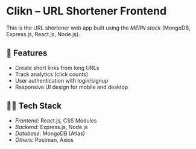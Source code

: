 # Clikn – URL Shortener Frontend

This is the URL shortener web app built using the *MERN stack* (MongoDB, Express.js, React.js, Node.js).

## 🚀 Features

- Create short links from long URLs
- Track analytics (click counts)
- User authentication with login/signup
- Responsive UI design for mobile and desktop

## 🧑‍💻 Tech Stack

- *Frontend*: React.js, CSS Modules
- *Backend*: Express.js, Node.js
- *Database*: MongoDB (Atlas)
- *Others*: Postman, Axios
